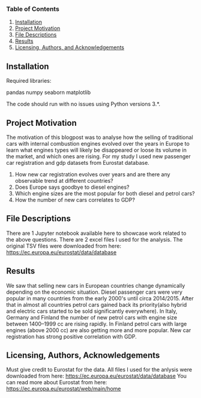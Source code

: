 
### Table of Contents

1. [Installation](#installation)
2. [Project Motivation](#motivation)
3. [File Descriptions](#files)
4. [Results](#results)
5. [Licensing, Authors, and Acknowledgements](#licensing)

## Installation <a name="installation"></a>

Required libraries:

pandas
numpy
seaborn
matplotlib

The code should run with no issues using Python versions 3.*.

## Project Motivation<a name="motivation"></a>

The motivation of this blogpost was to analyse how the selling of traditional  cars with internal combustion engines evolved over the years in Europe to learn what engines types will likely be disappeared or loose its volume in the market, and which ones are rising.
For my study I used new passenger car registration and gdp datasets from Eurostat database.

1. How new car registration evolves over years and are there any observable trend at different countries?
2. Does Europe says goodbye to diesel engines?
3. Which engine sizes are the most popular for both diesel and petrol cars?
4. How the number of new cars correlates to GDP?


## File Descriptions <a name="files"></a>

There are 1 Jupyter notebook available here to showcase work related to the above questions. 
There are 2 excel files I used for the analysis. The original TSV files were downloaded from here: https://ec.europa.eu/eurostat/data/database

## Results<a name="results"></a>

We saw that selling new cars in European countries change dynamically depending on the economic situation.
Diesel passenger cars were very popular in many countries from the early 2000's until circa 2014/2015.
After that in almost all countries petrol cars gained back its priority(also hybrid and electric cars started to be sold significantly everywhere).
In Italy, Germany and Finland the number of new petrol cars with engine size between 1400–1999 cc are rising rapidly.
In Finland petrol cars with large engines (above 2000 cc) are also getting more and more popular.
New car registration has strong positive correlation with GDP.

## Licensing, Authors, Acknowledgements<a name="licensing"></a>

Must give credit to Eurostat for the data.  All files I used for the anlysis were downloaded from here: https://ec.europa.eu/eurostat/data/database
You can read more about Eurostat from here: https://ec.europa.eu/eurostat/web/main/home
